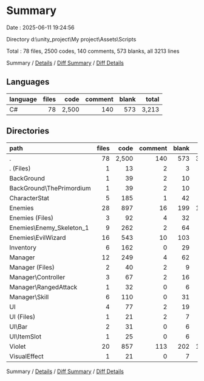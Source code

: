 # Summary

Date : 2025-06-11 19:24:56

Directory d:\\unity_project\\My project\\Assets\\Scripts

Total : 78 files,  2500 codes, 140 comments, 573 blanks, all 3213 lines

Summary / [Details](details.md) / [Diff Summary](diff.md) / [Diff Details](diff-details.md)

## Languages
| language | files | code | comment | blank | total |
| :--- | ---: | ---: | ---: | ---: | ---: |
| C# | 78 | 2,500 | 140 | 573 | 3,213 |

## Directories
| path | files | code | comment | blank | total |
| :--- | ---: | ---: | ---: | ---: | ---: |
| . | 78 | 2,500 | 140 | 573 | 3,213 |
| . (Files) | 1 | 13 | 2 | 3 | 18 |
| BackGround | 1 | 39 | 2 | 10 | 51 |
| BackGround\\ThePrimordium | 1 | 39 | 2 | 10 | 51 |
| CharacterStat | 5 | 185 | 1 | 42 | 228 |
| Enemies | 28 | 897 | 16 | 199 | 1,112 |
| Enemies (Files) | 3 | 92 | 4 | 32 | 128 |
| Enemies\\Enemy_Skeleton_1 | 9 | 262 | 2 | 64 | 328 |
| Enemies\\EvilWizard | 16 | 543 | 10 | 103 | 656 |
| Inventory | 6 | 162 | 0 | 29 | 191 |
| Manager | 12 | 249 | 4 | 62 | 315 |
| Manager (Files) | 2 | 40 | 2 | 9 | 51 |
| Manager\\Controller | 3 | 67 | 2 | 16 | 85 |
| Manager\\RangedAttack | 1 | 32 | 0 | 6 | 38 |
| Manager\\Skill | 6 | 110 | 0 | 31 | 141 |
| UI | 4 | 77 | 2 | 19 | 98 |
| UI (Files) | 1 | 21 | 2 | 7 | 30 |
| UI\\Bar | 2 | 31 | 0 | 6 | 37 |
| UI\\ItemSlot | 1 | 25 | 0 | 6 | 31 |
| Violet | 20 | 857 | 113 | 202 | 1,172 |
| VisualEffect | 1 | 21 | 0 | 7 | 28 |

Summary / [Details](details.md) / [Diff Summary](diff.md) / [Diff Details](diff-details.md)